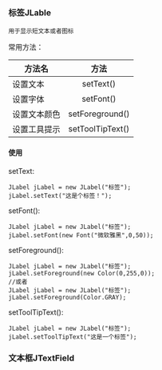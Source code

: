 ### 标签JLable
    用于显示短文本或者图标
   
常用方法： </br>

方法名|方法
--|:--:
设置文本|setText()
设置字体|setFont()
设置文本颜色|setForeground()
设置工具提示|setToolTipText()

#### 使用

setText:
```
JLabel jLabel = new JLabel("标签");
jLabel.setText("这是个标签！");
```

setFont():
```
JLabel jLabel = new JLabel("标签");
jLabel.setFont(new Font("微软雅黑",0,50));
```

setForeground():
```
JLabel jLabel = new JLabel("标签");
jLabel.setForeground(new Color(0,255,0));
//或者
JLabel jLabel = new JLabel("标签");
jLabel.setForeground(Color.GRAY);
```

setToolTipText():
```
JLabel jLabel = new JLabel("标签");
jLabel.setToolTipText("这是一个标签");
```
### 文本框JTextField
